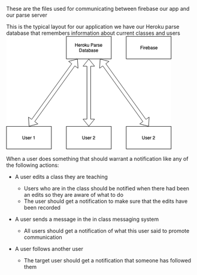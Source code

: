 These are the files used for communicating between firebase our app and our parse server


This is the typical layout for our application we have our Heroku parse database that remembers information about current classes and users
![Typical](images/d1.png)

When a user does something that should warrant a notification like any of the following actions:
- A user edits a class they are teaching
  - Users who are in the class should be notified when there had been an edits so they are aware of what to do
  - The user should get a notification to make sure that the edits have been recorded

- A user sends a message in the in class messaging system
  - All users should get a notification of what this user said to promote communication

- A user follows another user
  - The target user should get a notification that someone has followed them
